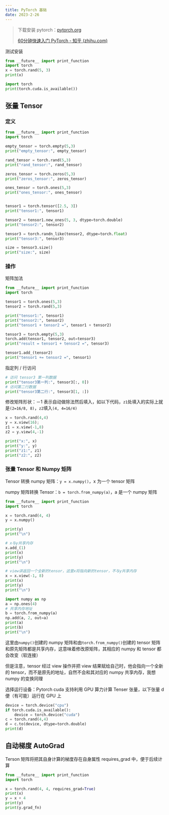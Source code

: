 ```yaml
---
title: PyTorch 基础
date: 2023-2-26
---
```


> 下载安装 pytorch：[pytorch.org](https://pytorch.org/get-started/locally/)
>
> [60分钟快速入门 PyTorch - 知乎 (zhihu.com)](https://zhuanlan.zhihu.com/p/66543791)

测试安装

```python
from __future__ import print_function
import torch
x = torch.rand(5, 3)
print(x)

import torch
print(torch.cuda.is_available())
```

## 张量 Tensor

### 定义

```python
from __future__ import print_function
import torch

empty_tensor = torch.empty(5,3)
print("empty_tensor:", empty_tensor)

rand_tensor = torch.rand(5,3)
print("rand_tensor:", rand_tensor)

zeros_tensor = torch.zeros(5,3)
print("zeros_tensor:", zeros_tensor)

ones_tensor = torch.ones(5,3)
print("ones_tensor:", ones_tensor)


tensor1 = torch.tensor([2.5, 3])
print("tensor1:", tensor1)

tensor2 = tensor1.new_ones(5, 3, dtype=torch.double)
print("tensor2:", tensor2)

tensor3 = torch.randn_like(tensor2, dtype=torch.float)
print("tensor3:", tensor3)

size = tensor3.size()
print("size:", size)
```

### 操作

矩阵加法

```python
from __future__ import print_function
import torch

tensor1 = torch.ones(5,3)
tensor2 = torch.rand(5,3)

print("tensor1:", tensor1)
print("tensor2:", tensor2)
print("tensor1 + tensor2 =", tensor1 + tensor2)

tensor3 = torch.empty(5,3)
torch.add(tensor1, tensor2, out=tensor3)
print("result = tensor1 + tensor2 =", tensor3)

tensor1.add_(tensor2)
print("tensor1 += tensor2 =", tensor1)
```

指定列 / 行访问

```python
# 访问 tensor3 第一列数据
print("tensor3第一列:", tensor3[:, 0])
# 访问第二行数据
print("tensor3第二行:", tensor3[1, :])
```

修改矩阵形状：－1 表示自动做除法然后填入，如以下代码，`z1`处填入的实际上就是`(2=16/8, 8)`，`z2`填入`(4, 4=16/4)`

```python
x = torch.rand(4,4)
y = x.view(16);
z1 = x.view(-1,8)
z2 = y.view(4,-1)

print("x:", x)
print("y:", y)
print("z1:", z1)
print("z2:", z2)
```

### 张量 Tensor 和 Numpy 矩阵

Tensor 转换 numpy 矩阵：`y = x.numpy()`，x 为一个 tensor 矩阵

numpy 矩阵转换 Tensor：`b = torch.from_numpy(a)`，a 是一个 numpy 矩阵

```python
from __future__ import print_function
import torch

x = torch.rand(4, 4)
y = x.numpy()

print(y)
print("\n")

# x与y共享内存
x.add_(1)
print(x)
print(y)
print("\n")

# view讲返回一个全新的tensor，这里x将指向新的tensor，不与y共享内存
x = x.view(-1, 8)
print(x)
print(y)
print("\n")

import numpy as np
a = np.ones(4)
# 共享内存地址
b = torch.from_numpy(a)
np.add(a, 2, out=a)
print(a)
print(b)
print("\n")
```

这里由`numpy()`创建的 numpy 矩阵和由`torch.from_numpy()`创建的 tensor 矩阵和原先矩阵都是共享内存，这意味着修改原矩阵，其相应的 numpy 和 tensor 都会改变（软连接）

但是注意，tensor 经过 view 操作并把 view 结果赋给自己时，他会指向一个全新的 tensor，而不是原先的地址，自然不会和其对应的 numpy 共享内存，我想 numpy 的变换同理

选择运行设备：Pytorch cuda 支持利用 GPU 算力计算 Tenser 张量，以下张量 d 便（有可能）运行在 GPU 上

```python
device = torch.device("cpu")
if torch.cuda.is_available():
	device = torch.device("cuda")
c = torch.rand(4,4)
d = c.to(device, dtype=torch.double)
print(d)
```

## 自动梯度 AutoGrad

Terson 矩阵将把其自身计算的梯度存在自身属性 requires_grad 中，便于后续计算

```python
from __future__ import print_function
import torch

x = torch.rand(4, 4, requires_grad=True)
print(x)
y = x + 4
print(y)
print(y.grad_fn)
```

